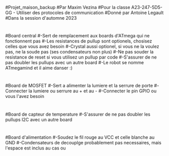 #Projet_maison_backup
#Par Maxim Vezina
#Pour la classe A23-247-5D5-GG - Utiliser des protocoles de communication
#Donné par Antoine Legault
#Dans la session d'automne 2023
#
#Board central
#-Sert de remplacement aux boards d'ATmega qui ne fonctionnent pas
#-Les resistances de pullup sont optionels, chosisez celles que vous avez besoin
#-Crystal aussi optionel, si vous ne la voulez pas, ne la soude pas (ses condensateurs non plus)
#-Ne pas souder la resistance de reset si vous utilisez un pullup par code
#-S'assurer de ne pas doubler les pullups avec un autre board
#-Le robot se nomme ATmegamind et il aime danser :)
#
#Board de MOSFET
#-Sert a alimenter la lumiere et la serrure de porte
#-Connecter la lumiere ou serrure au + et au -
#-Connecter le pin GPIO ou vous l'avez besoin
#
#Board de capteur de temperature
#-S'assurer de ne pas doubler les pullups I2C avec un autre board
#
#Board d'alimentation
#-Soudez le fil rouge au VCC et celle blanche au GND
#-Condensateurs de decouplge probablement pas necessaires, mais l'espace est inclus au cas ou
